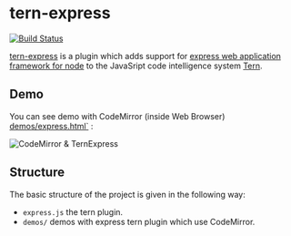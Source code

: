 tern-express
===========

[![Build Status](https://secure.travis-ci.org/angelozerr/tern-express.png)](http://travis-ci.org/angelozerr/tern-express)

[tern-express](https://github.com/angelozerr/tern-express)  is a plugin which adds support for [express web application framework for node](http://expressjs.com/) to the JavaSript code intelligence system [Tern](http://ternjs.net/).

## Demo

You can see demo with CodeMirror (inside Web Browser) [demos/express.html`](https://github.com/angelozerr/tern-express/blob/master/demos/express.html) :

![CodeMirror & TernExpress](https://github.com/angelozerr/tern-express/wiki/images/TernExpressWithCodeMirror.png)


## Structure

The basic structure of the project is given in the following way:

* `express.js` the tern plugin.
* `demos/` demos with express tern plugin which use CodeMirror.

